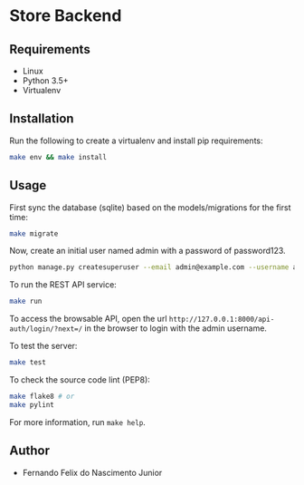 # Store Backend

## Requirements

- Linux
- Python 3.5+
- Virtualenv

## Installation

Run the following to create a virtualenv and install pip requirements:
```sh
make env && make install
```

## Usage

First sync the database (sqlite) based on the models/migrations for the first time:
```sh
make migrate
```

Now, create an initial user named admin with a password of password123.

```sh
python manage.py createsuperuser --email admin@example.com --username admin
```

To run the REST API service:
```sh
make run
```
To access the browsable API, open the url `http://127.0.0.1:8000/api-auth/login/?next=/`
in the browser to login with the admin username.

To test the server:
```sh
make test
```

To check the source code lint (PEP8):
```sh
make flake8 # or
make pylint
```

For more information, run `make help`.

## Author

- Fernando Felix do Nascimento Junior
